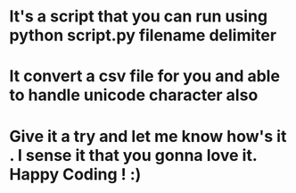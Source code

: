 # It's a script that you can run using python script.py filename delimiter 
# It convert a csv file for you and able to handle unicode character also 
# Give it a try and let me know how's it . I sense it that you gonna love it. Happy Coding ! :) 
